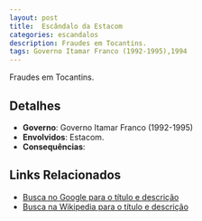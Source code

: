 ```yaml
---
layout: post
title:  Escândalo da Estacom
categories: escandalos
description: Fraudes em Tocantins.
tags: Governo Itamar Franco (1992-1995),1994
---
```


Fraudes em Tocantins.

## Detalhes
- **Governo**: Governo Itamar Franco (1992-1995)
- **Envolvidos**: Estacom.
- **Consequências**: 

## Links Relacionados
- [Busca no Google para o título e descrição](https://www.google.com/search?q=Esc%C3%A2ndalo%20da%20Estacom%20Fraudes%20em%20Tocantins.%20Governo%20Itamar%20Franco%20%281992-1995%29)
- [Busca na Wikipedia para o título e descrição](https://en.wikipedia.org/w/index.php?search=Esc%C3%A2ndalo%20da%20Estacom%20Fraudes%20em%20Tocantins.%20Governo%20Itamar%20Franco%20%281992-1995%29)
